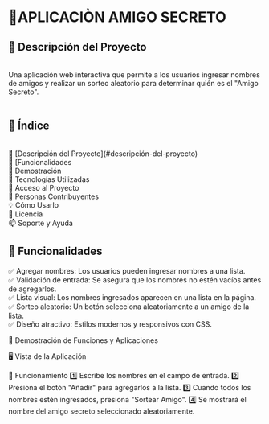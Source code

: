 <h1>🎁APLICACIÒN AMIGO SECRETO</h1>

<h2>📝 Descripción del Proyecto</h2><br>
Una aplicación web interactiva que permite a los usuarios ingresar nombres de amigos y realizar un sorteo aleatorio para determinar quién es el "Amigo Secreto".<br><br>

<h2>📌 Índice</h2><br>
📖 [Descripción del Proyecto](#descripción-del-proyecto)<br>
🚀 [Funcionalidades<br>
🎥 Demostración<br>
🔧 Tecnologías Utilizadas<br>
📂 Acceso al Proyecto<br>
👥 Personas Contribuyentes<br>
💡 Cómo Usarlo<br>
📖 Licencia<br>
📫 Soporte y Ayuda<br>

<h2>🚀 Funcionalidades</h2>

✅ Agregar nombres: Los usuarios pueden ingresar nombres a una lista.<br>
✅ Validación de entrada: Se asegura que los nombres no estén vacíos antes de agregarlos.<br>
✅ Lista visual: Los nombres ingresados aparecen en una lista en la página.<br>
✅ Sorteo aleatorio: Un botón selecciona aleatoriamente a un amigo de la lista.<br>
✅ Diseño atractivo: Estilos modernos y responsivos con CSS.<br>

🎥 Demostración de Funciones y Aplicaciones

🖥️ Vista de la Aplicación

🔄 Funcionamiento
1️⃣ Escribe los nombres en el campo de entrada.
2️⃣ Presiona el botón "Añadir" para agregarlos a la lista.
3️⃣ Cuando todos los nombres estén ingresados, presiona "Sortear Amigo".
4️⃣ Se mostrará el nombre del amigo secreto seleccionado aleatoriamente.

